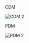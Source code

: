 CDM

![CDM 2](https://github.com/arizatus233/Learn_Phpmyadmin/assets/160198966/4d365cf4-fb4c-4869-9881-29be171318c7)

PDM

![PDM 2](https://github.com/arizatus233/Learn_Phpmyadmin/assets/160198966/15d79d83-3359-4be8-9f3f-268a579e3221)
